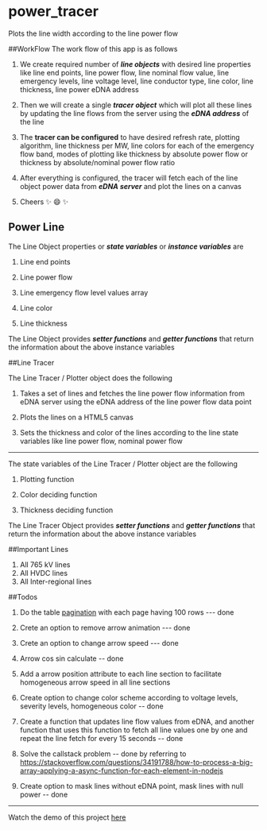 # power_tracer
Plots the line width according to the line power flow

##WorkFlow
The work flow of this app is as follows

1. We create required number of **_line objects_** with desired line properties like line end points, line power flow, line nominal flow value, line emergency levels, line voltage level, line conductor type, line color, line thickness, line power eDNA address

2. Then we will create a single **_tracer object_** which will plot all these lines by updating the line flows from the server using the **_eDNA address_** of the line

3. The **tracer can be configured** to have desired refresh rate, plotting algorithm, line thickness per MW, line colors for each of the emergency flow band, modes of plotting like thickness by absolute power flow or thickness by absolute/nominal power flow ratio

4. After everything is configured, the tracer will fetch each of the line object power data from **_eDNA server_** and plot the lines on a canvas

5. Cheers :sparkles: :smile: :sparkles:


## Power Line

The Line Object properties or **_state variables_** or **_instance variables_** are

1. Line end points

2. Line power flow

3. Line emergency flow level values array

4. Line color

5. Line thickness

The Line Object provides **_setter functions_** and **_getter functions_** that return the information about the above instance variables

##Line Tracer

The Line Tracer / Plotter object does the following

1. Takes a set of lines and fetches the line power flow information from eDNA server using the eDNA address of the line power flow data point

2. Plots the lines on a HTML5 canvas

3. Sets the thickness and color of the lines according to the line state variables like line power flow, nominal power flow

***
The state variables of the Line Tracer / Plotter object are the following

1. Plotting function

2. Color deciding function

3. Thickness deciding function

The Line Tracer Object provides **_setter functions_** and **_getter functions_** that return the information about the above instance variables

##Important Lines
1. All 765 kV lines
2. All HVDC lines
3. All Inter-regional lines

##Todos

1. Do the table [pagination](http://code.ciphertrick.com/2015/06/01/search-sort-and-pagination-ngrepeat-angularjs/) with each page having 100 rows --- done

2. Crete an option to remove arrow animation --- done

3. Crete an option to change arrow speed --- done

4. Arrow cos sin calculate -- done

5. Add a arrow position attribute to each line section to facilitate homogeneous arrow speed in all line sections

6. Create option to change color scheme according to voltage levels, severity levels, homogeneous color -- done

7. Create a function that updates line flow values from eDNA, 
and another function that uses this function to fetch all line values one by one and repeat the line fetch for every 15 seconds -- done

8. Solve the callstack problem -- done by referring to https://stackoverflow.com/questions/34191788/how-to-process-a-big-array-applying-a-async-function-for-each-element-in-nodejs

8. Create option to mask lines without eDNA point, mask lines with null power -- done

***
Watch the demo of this project [here](https://posoco.github.io/power_tracer/apps/singletest)
